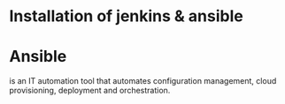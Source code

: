 # Installation of jenkins & ansible
# Ansible 
is an IT automation tool that automates configuration management, cloud provisioning, deployment and orchestration.
